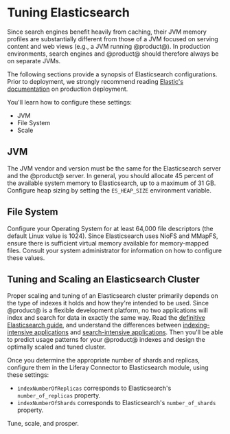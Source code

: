 # Tuning Elasticsearch

Since search engines benefit heavily from caching, their JVM memory profiles are 
substantially different from those of a JVM focused on serving content and web 
views (e.g., a JVM running @product@). In production environments, search 
engines and @product@ should therefore always be on separate JVMs. 

The following sections provide a synopsis of Elasticsearch configurations. Prior 
to deployment, we strongly recommend reading 
[Elastic's documentation](https://www.elastic.co/guide/en/elasticsearch/guide/current/index.html) 
on production deployment. 

You'll learn how to configure these settings: 

- JVM
- File System
- Scale

## JVM [](id=jvm)

The JVM vendor and version must be the same for the Elasticsearch server and the
@product@ server. In general, you should allocate 45 percent of the available
system memory to Elasticsearch, up to a maximum of 31 GB. Configure heap sizing
by setting the `ES_HEAP_SIZE` environment variable.

## File System [](id=file-system)

Configure your Operating System for at least 64,000 file descriptors (the
default Linux value is 1024). Since Elasticsearch uses NioFS and MMapFS, ensure
there is sufficient virtual memory available for memory-mapped files. Consult
your system administrator for information on how to configure these values. 

## Tuning and Scaling an Elasticsearch Cluster

Proper scaling and tuning of an Elasticsearch cluster primarily depends on the
type of indexes it holds and how they're intended to be used. Since @product@ is
a flexible development platform, no two applications will index and search for
data in exactly the same way. Read the 
[definitive Elasticsearch guide](https://www.elastic.co/guide/en/elasticsearch/guide/master/distributed-cluster.html),
and understand the differences between 
[indexing-intensive applications](https://www.elastic.co/guide/en/elasticsearch/reference/master/tune-for-indexing-speed.html)
and 
[search-intensive applications](https://www.elastic.co/guide/en/elasticsearch/reference/master/tune-for-search-speed.html).
Then you'll be able to predict usage patterns for your @product@ indexes and
design the optimally scaled and tuned cluster.

Once you determine the appropriate number of shards and replicas, configure them
in the Liferay Connector to Elasticsearch module, using these settings:

- `indexNumberOfReplicas` corresponds to Elasticsearch's `number_of_replicas`
    property.
- `indexNumberOfShards` corresponds to Elasticsearch's `number_of_shards`
    property.

Tune, scale, and prosper.

